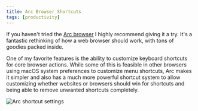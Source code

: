 ```yaml
---
title: Arc Browser Shortcuts
tags: [productivity]
---
```


If you haven't tried the [Arc browser](https://arc.net/) I highly recommend
giving it a try. It's a fantastic rethinking of how a web browser should work,
with tons of goodies packed inside.

One of my favorite features is the ability to customize keyboard shortcuts for
core browser actions. While some of this is feasible in other browsers using
macOS system preferences to customize menu shortcuts, Arc makes it simpler and
also has a much more powerful shortcut system to allow customizing whether
websites or browsers should win for shortcuts and being able to remove unwanted
shortcuts completely.

![Arc shortcut settings](https://github.com/mskelton/mskelton.dev/assets/25914066/fba8fd38-e85b-432a-9613-a8c01f2a24ca)
